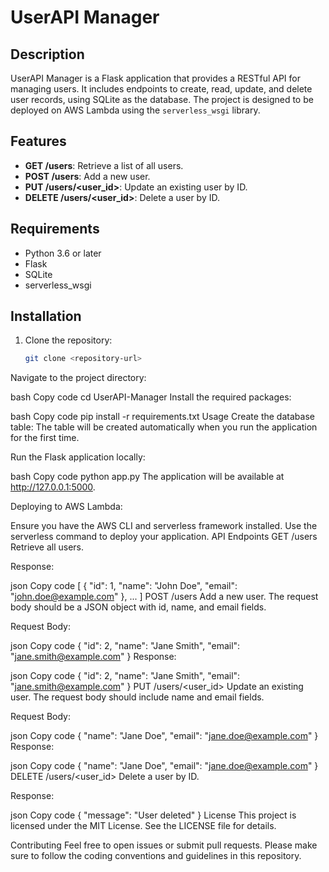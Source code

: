 # UserAPI Manager

## Description

UserAPI Manager is a Flask application that provides a RESTful API for managing users. It includes endpoints to create, read, update, and delete user records, using SQLite as the database. The project is designed to be deployed on AWS Lambda using the `serverless_wsgi` library.

## Features

- **GET /users**: Retrieve a list of all users.
- **POST /users**: Add a new user.
- **PUT /users/<user_id>**: Update an existing user by ID.
- **DELETE /users/<user_id>**: Delete a user by ID.

## Requirements

- Python 3.6 or later
- Flask
- SQLite
- serverless_wsgi

## Installation

1. Clone the repository:
   ```bash
   git clone <repository-url>
   
Navigate to the project directory:

bash
Copy code
cd UserAPI-Manager
Install the required packages:

bash
Copy code
pip install -r requirements.txt
Usage
Create the database table: The table will be created automatically when you run the application for the first time.

Run the Flask application locally:

bash
Copy code
python app.py
The application will be available at http://127.0.0.1:5000.

Deploying to AWS Lambda:

Ensure you have the AWS CLI and serverless framework installed.
Use the serverless command to deploy your application.
API Endpoints
GET /users
Retrieve all users.

Response:

json
Copy code
[
    {
        "id": 1,
        "name": "John Doe",
        "email": "john.doe@example.com"
    },
    ...
]
POST /users
Add a new user. The request body should be a JSON object with id, name, and email fields.

Request Body:

json
Copy code
{
    "id": 2,
    "name": "Jane Smith",
    "email": "jane.smith@example.com"
}
Response:

json
Copy code
{
    "id": 2,
    "name": "Jane Smith",
    "email": "jane.smith@example.com"
}
PUT /users/<user_id>
Update an existing user. The request body should include name and email fields.

Request Body:

json
Copy code
{
    "name": "Jane Doe",
    "email": "jane.doe@example.com"
}
Response:

json
Copy code
{
    "name": "Jane Doe",
    "email": "jane.doe@example.com"
}
DELETE /users/<user_id>
Delete a user by ID.

Response:

json
Copy code
{
    "message": "User deleted"
}
License
This project is licensed under the MIT License. See the LICENSE file for details.

Contributing
Feel free to open issues or submit pull requests. Please make sure to follow the coding conventions and guidelines in this repository.
